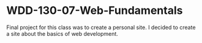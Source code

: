 # WDD-130-07-Web-Fundamentals

Final project for this class was to create a personal site.
I decided to create a site about the basics of web development.
